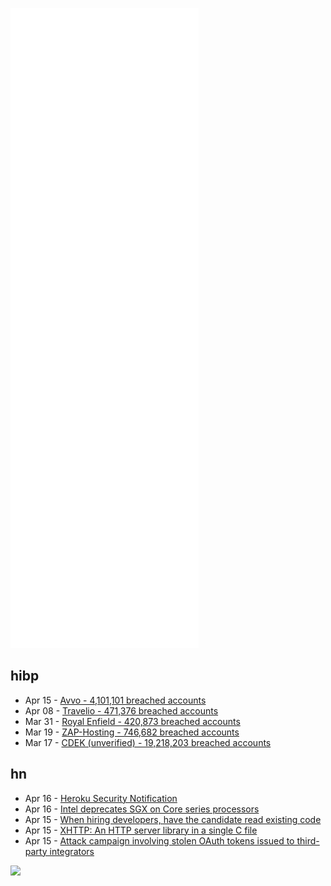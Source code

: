 ![Metrics](https://raw.githubusercontent.com/phixion/phixion/master/metrics.svg)

## hibp

<!--
for https://github.com/phixion/phixion/blob/main/.github/workflows/feeds.yml
-->
<!--START_SECTION:haveibeenpwnd-->
- Apr 15 - [Avvo - 4,101,101 breached accounts](https://haveibeenpwned.com/PwnedWebsites#Avvo)
- Apr 08 - [Travelio - 471,376 breached accounts](https://haveibeenpwned.com/PwnedWebsites#Travelio)
- Mar 31 - [Royal Enfield - 420,873 breached accounts](https://haveibeenpwned.com/PwnedWebsites#RoyalEnfield)
- Mar 19 - [ZAP-Hosting - 746,682 breached accounts](https://haveibeenpwned.com/PwnedWebsites#ZAPHosting)
- Mar 17 - [CDEK (unverified) - 19,218,203 breached accounts](https://haveibeenpwned.com/PwnedWebsites#CDEK)
<!--END_SECTION:haveibeenpwnd-->

## hn

<!--
for https://github.com/phixion/phixion/blob/main/.github/workflows/feeds.yml
-->
<!--START_SECTION:hn-->
- Apr 16 - [Heroku Security Notification](https://status.heroku.com/incidents/2413)
- Apr 16 - [Intel deprecates SGX on Core series processors](https://edc.intel.com/content/www/us/en/design/ipla/software-development-platforms/client/platforms/alder-lake-desktop/12th-generation-intel-core-processors-datasheet-volume-1-of-2/004/deprecated-technologies/)
- Apr 15 - [When hiring developers, have the candidate read existing code](https://freakingrectangle.wordpress.com/2022/04/15/how-to-freaking-hire-great-developers/)
- Apr 15 - [XHTTP: An HTTP server library in a single C file](https://github.com/cozis/xHTTP)
- Apr 15 - [Attack campaign involving stolen OAuth tokens issued to third-party integrators](https://github.blog/2022-04-15-security-alert-stolen-oauth-user-tokens/)
<!--END_SECTION:hn-->

<!--
for https://yhype.me
-->
![](https://hit.yhype.me/github/profile?user_id=13013670)
